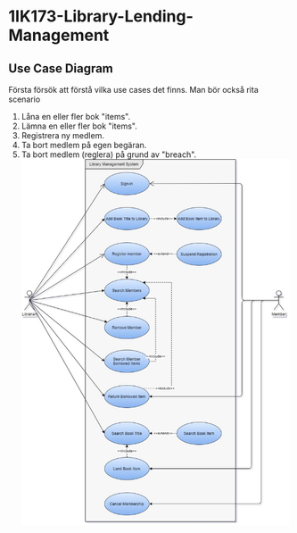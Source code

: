 # 1IK173-Library-Lending-Management
## Use Case Diagram
Första försök att förstå vilka use cases det finns.
Man bör också rita scenario
1. Låna en eller fler bok "items".
1. Lämna en eller fler bok "items".
1. Registrera ny medlem.
1. Ta bort medlem på egen begäran.
1. Ta bort medlem (reglera) på grund av "breach".
![GitHub Logo](.documentation/UseCases.jpg)
